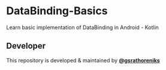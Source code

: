 # DataBinding-Basics
Learn basic implementation of DataBinding in Android - Kotlin

## Developer

This repository is developed & maintained by <b>[@gsrathoreniks](https://github.com/gsrathoreniks)</b>

